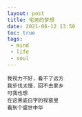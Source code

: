 ```yaml
---
layout: post
title: 宅男的梦想
date: 2021-06-12 13:50
toc: true
tags:
 - mind
 - life
 - soul
---
```


```
我视力不好，看不了远方
我步伐太慢，回不去家乡
可我也想
在这黑底白字的视窗里
看到个盛世中华
```
